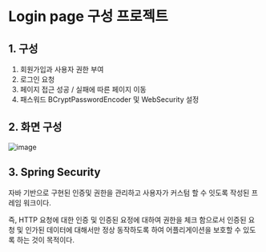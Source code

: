 # Login page 구성 프로젝트

## 1. 구성
1. 회원가입과 사용자 권한 부여
2. 로그인 요청
3. 페이지 접근 성공 / 실패에 따른 페이지 이동
4. 패스워드 BCryptPasswordEncoder 및 WebSecurity 설정

## 2. 화면 구성
![image](https://user-images.githubusercontent.com/65659478/125788971-65e5f49b-b0f7-4f48-83c4-460ad9679b8b.png)

## 3. Spring Security

자바 기반으로 구현된 인증및 권한을 관리하고 사용자가 커스텀 할 수 잇도록 작성된 프레임 워크이다.

즉, HTTP 요청에 대한 인증 및 인증된 요정에 대하여 권한을 체크 함으로서 인증된 요청 및 인가된 데이터에 대해서만 정상 동작하도록 하여 어플리게이션을 
보호할 수 있도록 하는 것이 목적이다.



